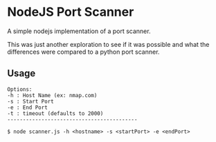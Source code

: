 # NodeJS Port Scanner
A simple nodejs implementation of a port scanner.

This was just another exploration to see if it was possible and what the differences were compared to a python port scanner.

## Usage
```
Options:
-h : Host Name (ex: nmap.com)
-s : Start Port
-e : End Port
-t : timeout (defaults to 2000)
------------------------------------------

$ node scanner.js -h <hostname> -s <startPort> -e <endPort>
```
